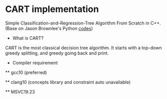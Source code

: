 # CART implementation

Simple Classification-and-Regression-Tree Algorithm From Scratch in C++. 
(Base on Jason Brownlee's Python [codes](https://machinelearningmastery.com/implement-decision-tree-algorithm-scratch-python/))

* What is CART?

CART is the most classical decision tree algorithm. It starts with a top-down greedy splitting, and greedy going back and print.

* Compiler requirement

 ** gcc10 (preferred)

 ** clang10 (concepts library and constraint auto unavailable)

 ** MSVC19.23

